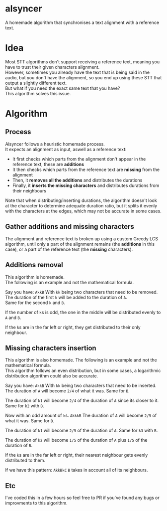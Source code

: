 # alsyncer
A homemade algorithm that synchronises a text alignment with a reference text.

# Idea
Most STT algorithms don't support receiving a reference text, meaning you have to trust their given characters alignment.   
However, sometimes you already have the text that is being said in the audio, but you don't have the alignment, so you end up using these STT that output a slightly different text.   
But what if you need the exact same text that you have?   
This algorithm solves this issue.

# Algorithm

## Process
Alsyncer follows a heuristic homemade process.   
It expects an alignment as input, aswell as a reference text:
- It first checks which parts from the alignment don't appear in the reference text, these are **additions**
- It then checks which parts from the reference text are **missing** from the alignment
- Then, it **removes all the additions** and distributes the durations
- Finally, it **inserts the missing characters** and distributes durations from their neighbours

Note that when distributing/inserting durations, the algorithm doesn't look at the character to determine adequate duration ratio, but it splits it evenly with the characters at the edges, which may not be accurate in some cases.   

## Gather additions and missing characters
The alignment and reference text is broken up using a custom Greedy LCS algorithm, until only a part of the alignment remains (the **additions** in this case), or a part of the reference text (the **missing** characters).   

## Additions removal
This algorithm is homemade.   
The following is an example and not the mathematical formula.   

Say you have:
`AkkB`
With `kk` being two characters that need to be removed.   
The duration of the first `k` will be added to the duration of `A`.   
Same for the second `k` and `B`.   

If the number of `k`s is odd, the one in the middle will be distributed evenly to `A` and `B`.

If the `k`s are in the far left or right, they get distributed to their only neighbour.

## Missing characters insertion
This algorithm is also homemade.
The following is an example and not the mathematical formula.   
This algorithm follows an even distribution, but in some cases, a logarithmic distribution algorithm could also be accurate.   

Say you have:
`AkkB`
With `kk` being two characters that need to be inserted.   
The duration of `A` will become `2/4` of what it was.
Same for `B`.

The duration of `k1` will become `2/4` of the duration of `A` since its closer to it.
Same for `k2` with `B`.


Now with an odd amount of `k`s.
`AkkkB`
The duration of `A` will become `2/5` of what it was.
Same for `B`.

The duration of `k1` will become `2/5` of the duration of `A`.
Same for `k3` with `B`.

The duration of `k2` will become `1/5` of the duration of `A` plus `1/5` of the duration of `B`.

If the `k`s are in the far left or right, their nearest neighbour gets evenly distributed to them.


If we have this pattern:
`AkkBkC`
`B` takes in account all of its neighbours.


## Etc
I've coded this in a few hours so feel free to PR if you've found any bugs or improvments to this algorithm.

